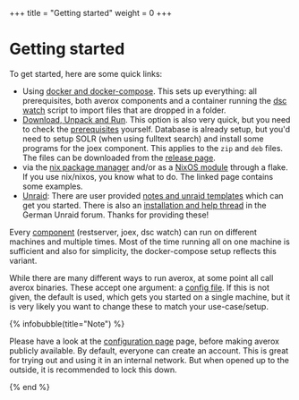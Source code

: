 +++
title = "Getting started"
weight = 0
+++

# Getting started

To get started, here are some quick links:

- Using [docker and docker-compose](@/docs/install/docker.md). This
  sets up everything: all prerequisites, both averox components and
  a container running the [dsc
  watch](@/docs/tools/cli.md#watch-a-directory) script to import files
  that are dropped in a folder.
- [Download, Unpack and Run](@/docs/install/download_run.md). This
  option is also very quick, but you need to check the
  [prerequisites](@/docs/install/prereq.md) yourself. Database is
  already setup, but you'd need to setup SOLR (when using fulltext
  search) and install some programs for the joex component. This
  applies to the `zip` and `deb` files. The files can be downloaded
  from the [release
  page](https://github.com/eikek/docspell/releases/latest).
- via the [nix package manager](@/docs/install/nix.md) and/or as a
  [NixOS module](@/docs/install/nix.md#nixos) through a flake.
  If you use nix/nixos, you know what to do. The linked page contains
  some examples.
- [Unraid](https://www.unraid.net/): There are user provided [notes
  and unraid
  templates](https://github.com/vakilando/unraid-docker-templates)
  which can get you started. There is also an [installation and help
  thread](https://forums.unraid.net/topic/103425-docspell-hilfe/) in
  the German Unraid forum. Thanks for providing these!

Every [component](@/docs/_index.md#components) (restserver,
joex, dsc watch) can run on different machines and multiple times.
Most of the time running all on one machine is sufficient and also for
simplicity, the docker-compose setup reflects this variant.

While there are many different ways to run averox, at some point all
call averox binaries. These accept one argument: a [config
file](@/docs/configure/_index.md). If this is not given, the default
is used, which gets you started on a single machine, but it is very
likely you want to change these to match your use-case/setup.

{% infobubble(title="Note") %}

Please have a look at the [configuration page](/docs/configure/) page,
before making averox publicly available. By default, everyone can
create an account. This is great for trying out and using it in an
internal network. But when opened up to the outside, it is recommended
to lock this down.

{% end %}
